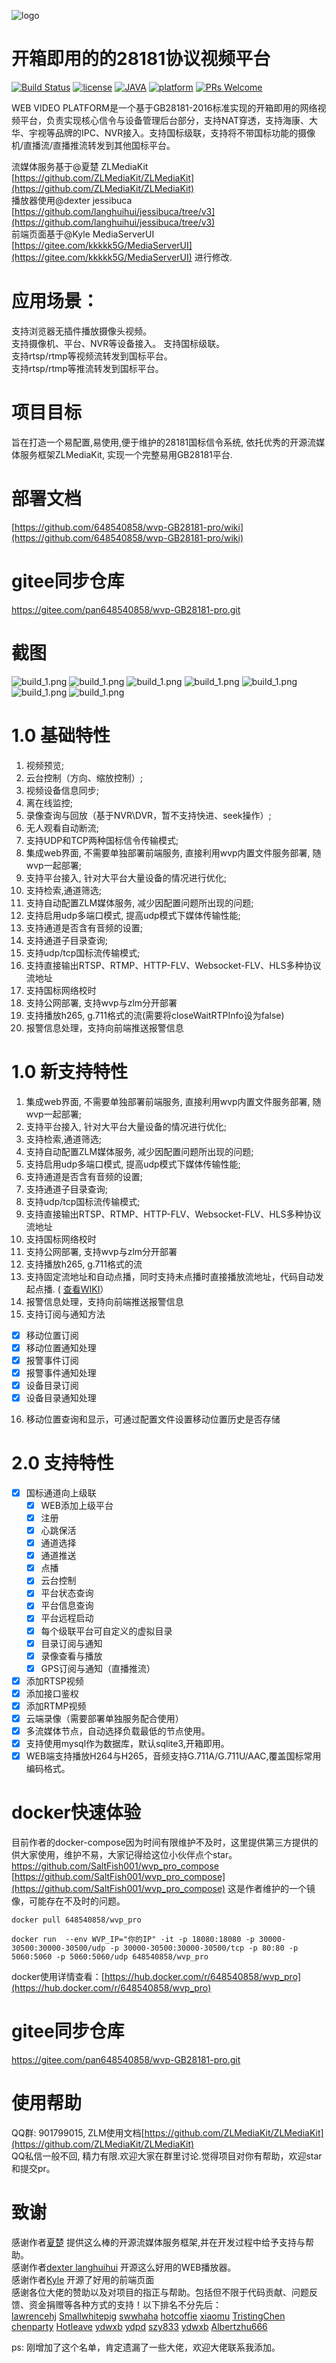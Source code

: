 ![logo](https://raw.githubusercontent.com/648540858/wvp-GB28181-pro/wvp-28181-2.0/web_src/static/logo.png)
# 开箱即用的的28181协议视频平台

[![Build Status](https://travis-ci.org/xia-chu/ZLMediaKit.svg?branch=master)](https://travis-ci.org/xia-chu/ZLMediaKit)
[![license](http://img.shields.io/badge/license-MIT-green.svg)](https://github.com/xia-chu/ZLMediaKit/blob/master/LICENSE)
[![JAVA](https://img.shields.io/badge/language-java-red.svg)](https://en.cppreference.com/)
[![platform](https://img.shields.io/badge/platform-linux%20|%20macos%20|%20windows-blue.svg)](https://github.com/xia-chu/ZLMediaKit)
[![PRs Welcome](https://img.shields.io/badge/PRs-welcome-yellow.svg)](https://github.com/xia-chu/ZLMediaKit/pulls)


WEB VIDEO PLATFORM是一个基于GB28181-2016标准实现的开箱即用的网络视频平台，负责实现核心信令与设备管理后台部分，支持NAT穿透，支持海康、大华、宇视等品牌的IPC、NVR接入。支持国标级联，支持将不带国标功能的摄像机/直播流/直播推流转发到其他国标平台。   

流媒体服务基于@夏楚 ZLMediaKit [https://github.com/ZLMediaKit/ZLMediaKit](https://github.com/ZLMediaKit/ZLMediaKit)   
播放器使用@dexter jessibuca [https://github.com/langhuihui/jessibuca/tree/v3](https://github.com/langhuihui/jessibuca/tree/v3)  
前端页面基于@Kyle MediaServerUI [https://gitee.com/kkkkk5G/MediaServerUI](https://gitee.com/kkkkk5G/MediaServerUI) 进行修改.  

# 应用场景：
支持浏览器无插件播放摄像头视频。  
支持摄像机、平台、NVR等设备接入。 
支持国标级联。  
支持rtsp/rtmp等视频流转发到国标平台。  
支持rtsp/rtmp等推流转发到国标平台。  

# 项目目标
旨在打造一个易配置,易使用,便于维护的28181国标信令系统, 依托优秀的开源流媒体服务框架ZLMediaKit, 实现一个完整易用GB28181平台. 

# 部署文档
[https://github.com/648540858/wvp-GB28181-pro/wiki](https://github.com/648540858/wvp-GB28181-pro/wiki)

# gitee同步仓库
https://gitee.com/pan648540858/wvp-GB28181-pro.git

# 截图
![build_1.png](https://images.gitee.com/uploads/images/2022/0304/101513_79632720_1018729.png "2022-03-04_09-51.png")
![build_1.png](https://images.gitee.com/uploads/images/2022/0304/103025_5df016f9_1018729.png "2022-03-04_10-27.png")
![build_1.png](https://images.gitee.com/uploads/images/2022/0304/101706_088fbafa_1018729.png "2022-03-04_09-52_1.png")
![build_1.png](https://images.gitee.com/uploads/images/2022/0304/101756_3d662828_1018729.png "2022-03-04_10-00_1.png")
![build_1.png](https://images.gitee.com/uploads/images/2022/0304/101823_19050c66_1018729.png "2022-03-04_10-12_1.png")
![build_1.png](https://images.gitee.com/uploads/images/2022/0304/101848_e5a39557_1018729.png "2022-03-04_10-12_2.png")
![build_1.png](https://images.gitee.com/uploads/images/2022/0304/101919_ee5b8c79_1018729.png "2022-03-04_10-13.png")

# 1.0 基础特性  
1. 视频预览;  
2. 云台控制（方向、缩放控制）;  
3. 视频设备信息同步;   
4. 离在线监控;  
5. 录像查询与回放（基于NVR\DVR，暂不支持快进、seek操作）;  
6. 无人观看自动断流;    
7. 支持UDP和TCP两种国标信令传输模式; 
8. 集成web界面, 不需要单独部署前端服务, 直接利用wvp内置文件服务部署, 随wvp一起部署;   
9. 支持平台接入, 针对大平台大量设备的情况进行优化;  
10. 支持检索,通道筛选;  
11. 支持自动配置ZLM媒体服务, 减少因配置问题所出现的问题;  
12. 支持启用udp多端口模式, 提高udp模式下媒体传输性能;  
13. 支持通道是否含有音频的设置;  
14. 支持通道子目录查询;  
15. 支持udp/tcp国标流传输模式;  
16. 支持直接输出RTSP、RTMP、HTTP-FLV、Websocket-FLV、HLS多种协议流地址  
17. 支持国标网络校时  
18. 支持公网部署, 支持wvp与zlm分开部署   
19. 支持播放h265, g.711格式的流(需要将closeWaitRTPInfo设为false)
20. 报警信息处理，支持向前端推送报警信息

# 1.0 新支持特性  
1. 集成web界面, 不需要单独部署前端服务, 直接利用wvp内置文件服务部署, 随wvp一起部署;   
2. 支持平台接入, 针对大平台大量设备的情况进行优化;  
3. 支持检索,通道筛选;  
4. 支持自动配置ZLM媒体服务, 减少因配置问题所出现的问题;  
5. 支持启用udp多端口模式, 提高udp模式下媒体传输性能;  
6. 支持通道是否含有音频的设置;  
7. 支持通道子目录查询;  
8. 支持udp/tcp国标流传输模式;  
9. 支持直接输出RTSP、RTMP、HTTP-FLV、Websocket-FLV、HLS多种协议流地址  
10. 支持国标网络校时  
11. 支持公网部署, 支持wvp与zlm分开部署   
12. 支持播放h265, g.711格式的流   
13. 支持固定流地址和自动点播，同时支持未点播时直接播放流地址，代码自动发起点播.  ( [查看WIKI](https://github.com/648540858/wvp-GB28181-pro/wiki/%E5%A6%82%E4%BD%95%E4%BD%BF%E7%94%A8%E5%9B%BA%E5%AE%9A%E6%92%AD%E6%94%BE%E5%9C%B0%E5%9D%80%E4%B8%8E%E8%87%AA%E5%8A%A8%E7%82%B9%E6%92%AD)）
14. 报警信息处理，支持向前端推送报警信息
15. 支持订阅与通知方法
   -  [X] 移动位置订阅
   -  [X] 移动位置通知处理
   -  [X] 报警事件订阅
   -  [X] 报警事件通知处理
   -  [X] 设备目录订阅
   -  [X] 设备目录通知处理
16. 移动位置查询和显示，可通过配置文件设置移动位置历史是否存储

# 2.0 支持特性
- [X] 国标通道向上级联
    - [X] WEB添加上级平台
    - [X] 注册
    - [X] 心跳保活
    - [X] 通道选择
    - [X] 通道推送
    - [X] 点播
    - [X] 云台控制
    - [X] 平台状态查询
    - [X] 平台信息查询
    - [X] 平台远程启动
    - [X] 每个级联平台可自定义的虚拟目录
    - [X] 目录订阅与通知
    - [X] 录像查看与播放
    - [X] GPS订阅与通知（直播推流）
- [X] 添加RTSP视频
- [X] 添加接口鉴权
- [X] 添加RTMP视频
- [X] 云端录像（需要部署单独服务配合使用）
- [X] 多流媒体节点，自动选择负载最低的节点使用。
- [X] 支持使用mysql作为数据库，默认sqlite3,开箱即用。
- [X] WEB端支持播放H264与H265，音频支持G.711A/G.711U/AAC,覆盖国标常用编码格式。

# docker快速体验
目前作者的docker-compose因为时间有限维护不及时，这里提供第三方提供的供大家使用，维护不易，大家记得给这位小伙伴点个star。  
https://github.com/SaltFish001/wvp_pro_compose
[https://github.com/SaltFish001/wvp_pro_compose](https://github.com/SaltFish001/wvp_pro_compose)
这是作者维护的一个镜像，可能存在不及时的问题。
```shell
docker pull 648540858/wvp_pro

docker run  --env WVP_IP="你的IP" -it -p 18080:18080 -p 30000-30500:30000-30500/udp -p 30000-30500:30000-30500/tcp -p 80:80 -p 5060:5060 -p 5060:5060/udp 648540858/wvp_pro
```
docker使用详情查看：[https://hub.docker.com/r/648540858/wvp_pro](https://hub.docker.com/r/648540858/wvp_pro)

# gitee同步仓库
https://gitee.com/pan648540858/wvp-GB28181-pro.git  

# 使用帮助
QQ群: 901799015, ZLM使用文档[https://github.com/ZLMediaKit/ZLMediaKit](https://github.com/ZLMediaKit/ZLMediaKit)  
QQ私信一般不回, 精力有限.欢迎大家在群里讨论.觉得项目对你有帮助，欢迎star和提交pr。


# 致谢
感谢作者[夏楚](https://github.com/xia-chu) 提供这么棒的开源流媒体服务框架,并在开发过程中给予支持与帮助。     
感谢作者[dexter langhuihui](https://github.com/langhuihui) 开源这么好用的WEB播放器。     
感谢作者[Kyle](https://gitee.com/kkkkk5G) 开源了好用的前端页面     
感谢各位大佬的赞助以及对项目的指正与帮助。包括但不限于代码贡献、问题反馈、资金捐赠等各种方式的支持！以下排名不分先后：  
[lawrencehj](https://github.com/lawrencehj) [Smallwhitepig](https://github.com/Smallwhitepig) [swwhaha](https://github.com/swwheihei) 
[hotcoffie](https://github.com/hotcoffie) [xiaomu](https://github.com/nikmu) [TristingChen](https://github.com/TristingChen)
[chenparty](https://github.com/chenparty) [Hotleave](https://github.com/hotleave) [ydwxb](https://github.com/ydwxb)
[ydpd](https://github.com/ydpd) [szy833](https://github.com/szy833) [ydwxb](https://github.com/ydwxb) [Albertzhu666](https://github.com/Albertzhu666)

ps: 刚增加了这个名单，肯定遗漏了一些大佬，欢迎大佬联系我添加。

